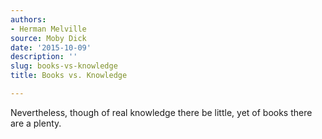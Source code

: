 ```yaml
---
authors:
- Herman Melville
source: Moby Dick
date: '2015-10-09'
description: ''
slug: books-vs-knowledge
title: Books vs. Knowledge

---
```

Nevertheless, though of real knowledge there be little, yet of books there are a plenty.



